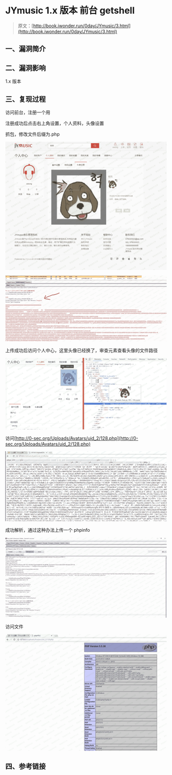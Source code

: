 # JYmusic 1.x 版本 前台 getshell

> 原文：[http://book.iwonder.run/0day/JYmusic/3.html](http://book.iwonder.run/0day/JYmusic/3.html)

## 一、漏洞简介

## 二、漏洞影响

1.x 版本

## 三、复现过程

访问前台，注册一个用

注册成功后点击右上角设置，个人资料，头像设置

抓包，修改文件后缀为.php

![image](img/a72d48075cc13cda19d07c0f411c2bbd.png)

![image](img/6098997970c36e01e36697a548e4fd08.png)

上传成功后访问个人中心，这里头像已经换了，审查元素查看头像的文件路径

![image](img/f81670d3eb37a35a57ea6dbf1dedf6ba.png)

访问[http://0-sec.org/Uploads/Avatars/uid_2/128.php](http://0-sec.org/Uploads/Avatars/uid_2/128.php)

![image](img/79381de9f267d2c34216559c5687a633.png)

成功解析，通过这种办法上传一个 phpinfo

![image](img/4b9bef3dfabaa25ecc7c7bd7ba747df1.png)

访问文件

![image](img/1983cd339b989b1eece5ccca3264fb4a.png)

## 四、参考链接

>

